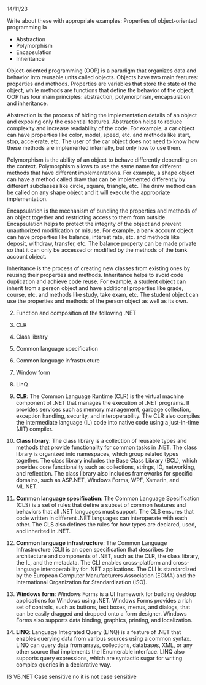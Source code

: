14/11/23

Write about these with appropriate examples:
Properties of object-oriented programming la
- Abstraction
- Polymorphism
- Encapsulation
- Inheritance

Object-oriented programming (OOP) is a paradigm that organizes data and behavior into reusable units called objects. Objects have two main features: properties and methods. Properties are variables that store the state of the object, while methods are functions that define the behavior of the object. OOP has four main principles: abstraction, polymorphism, encapsulation and inheritance.

Abstraction is the process of hiding the implementation details of an object and exposing only the essential features. Abstraction helps to reduce complexity and increase readability of the code. For example, a car object can have properties like color, model, speed, etc. and methods like start, stop, accelerate, etc. The user of the car object does not need to know how these methods are implemented internally, but only how to use them.

Polymorphism is the ability of an object to behave differently depending on the context. Polymorphism allows to use the same name for different methods that have different implementations. For example, a shape object can have a method called draw that can be implemented differently by different subclasses like circle, square, triangle, etc. The draw method can be called on any shape object and it will execute the appropriate implementation.

Encapsulation is the mechanism of bundling the properties and methods of an object together and restricting access to them from outside. Encapsulation helps to protect the integrity of the object and prevent unauthorized modification or misuse. For example, a bank account object can have properties like balance, interest rate, etc. and methods like deposit, withdraw, transfer, etc. The balance property can be made private so that it can only be accessed or modified by the methods of the bank account object.

Inheritance is the process of creating new classes from existing ones by reusing their properties and methods. Inheritance helps to avoid code duplication and achieve code reuse. For example, a student object can inherit from a person object and have additional properties like grade, course, etc. and methods like study, take exam, etc. The student object can use the properties and methods of the person object as well as its own.


2. Function and composition of the following .NET
1. CLR
2. Class library
3. Common language specification
4. Common language infrastructure
5. Window form
6. LinQ


1. **CLR**: The Common Language Runtime (CLR) is the virtual machine component of .NET that manages the execution of .NET programs. It provides services such as memory management, garbage collection, exception handling, security, and interoperability. The CLR also compiles the intermediate language (IL) code into native code using a just-in-time (JIT) compiler.

2. **Class library**: The class library is a collection of reusable types and methods that provide functionality for common tasks in .NET. The class library is organized into namespaces, which group related types together. The class library includes the Base Class Library (BCL), which provides core functionality such as collections, strings, IO, networking, and reflection. The class library also includes frameworks for specific domains, such as ASP.NET, Windows Forms, WPF, Xamarin, and ML.NET.

3. **Common language specification**: The Common Language Specification (CLS) is a set of rules that define a subset of common features and behaviors that all .NET languages must support. The CLS ensures that code written in different .NET languages can interoperate with each other. The CLS also defines the rules for how types are declared, used, and inherited in .NET.

4. **Common language infrastructure**: The Common Language Infrastructure (CLI) is an open specification that describes the architecture and components of .NET, such as the CLR, the class library, the IL, and the metadata. The CLI enables cross-platform and cross-language interoperability for .NET applications. The CLI is standardized by the European Computer Manufacturers Association (ECMA) and the International Organization for Standardization (ISO).

5. **Windows form**: Windows Forms is a UI framework for building desktop applications for Windows using .NET. Windows Forms provides a rich set of controls, such as buttons, text boxes, menus, and dialogs, that can be easily dragged and dropped onto a form designer. Windows Forms also supports data binding, graphics, printing, and localization.

6. **LINQ**: Language Integrated Query (LINQ) is a feature of .NET that enables querying data from various sources using a common syntax. LINQ can query data from arrays, collections, databases, XML, or any other source that implements the IEnumerable interface. LINQ also supports query expressions, which are syntactic sugar for writing complex queries in a declarative way.

IS VB.NET Case sensitive
no it is not case sensitive